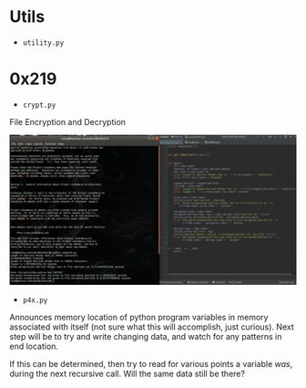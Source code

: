 # **Utils**
* ``utility.py``

# **0x219**
* ```crypt.py``` 

File Encryption and Decryption 

![example](https://raw.githubusercontent.com/TylersDurden/0xC0D3/master/HighSpeedTextProcessing.png)

* ```p4x.py``` 

Announces memory location of python program variables 
in memory associated with itself (not sure what this will accomplish,
just curious). Next step will be to try and write changing data, and
watch for any patterns in end location. 

 If this can be determined, then 
try to read for various points a variable *was*, during the next 
recursive call. Will the same data still be there?   
